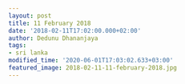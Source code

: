 ```yaml
---
layout: post
title: 11 February 2018
date: '2018-02-11T17:02:00.000+02:00'
author: Dedunu Dhananjaya
tags:
- sri lanka
modified_time: '2020-06-01T17:03:02.633+03:00'
featured_image: 2018-02-11-11-february-2018.jpg
---
```


